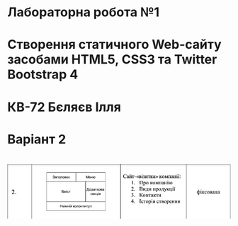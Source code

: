 # Лабораторна робота №1
# Створення статичного Web-сайту засобами HTML5, CSS3 та Twitter Bootstrap 4
# КВ-72 Бєляєв Ілля

# Варіант 2
# ![alt text](https://github.com/BelyaevIlyaUkr/KV72_BelyaevIlya_Frontend/blob/master/LAB1/Variant.png)
